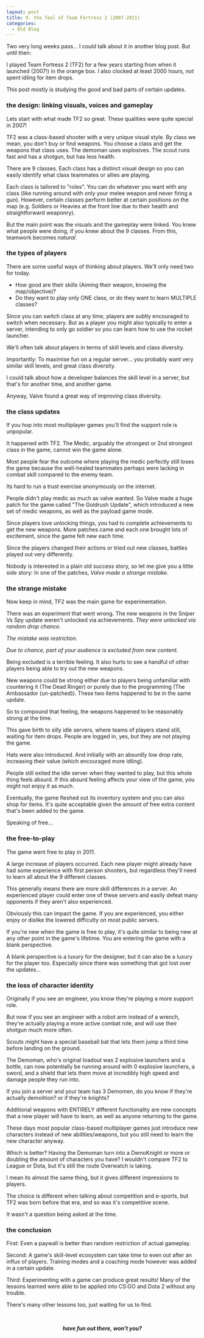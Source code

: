 ```yaml
---
layout: post
title: 9. the feel of Team Fortress 2 (2007-2011)
categories:
  - Old Blog
---
```

Two very long weeks pass... I could talk about it in another blog post. But until then:

I played Team Fortress 2 (TF2) for a few years starting from when it launched (2007!) in the orange box. I also clocked at least 2000 hours, <em>not</em> spent idling for item drops.

This post mostly is studying the good and bad parts of certain updates.

<!--more-->
<h3><strong>the design: linking visuals, voices and gameplay </strong></h3>
Lets start with what made TF2 so great. These qualities were quite special in 2007!

TF2 was a class-based shooter with a very unique visual style. By class we mean, you don't buy or find weapons. You choose a class and get the weapons that class uses. The demoman uses explosives. The scout runs fast and has a shotgun, but has less health.

There are 9 classes. Each class has a distinct visual design so you can easily identify what class teammates or allies are playing.

Each class is tailored to "roles". You can do whatever you want with any class (like running around with only your melee weapon and never firing a gun). However, certain classes perform better at certain positions on the map (e.g. Soldiers or Heavies at the front line due to their health and straightforward weaponry).

But the main point was the visuals and the gameplay were linked. You knew what people were doing, if you knew about the 9 classes. From this, teamwork becomes <em>natural.</em>
<h3><strong>the types of players</strong></h3>
There are some useful ways of thinking about players. We'll only need two for today.
<ul>
	<li>How good are their skills (Aiming their weapon, knowing the map/objective)?</li>
	<li>Do they want to play only ONE class, or do they want to learn MULTIPLE classes?</li>
</ul>
Since you can switch class at any time, players are subtly encouraged to switch when necessary. But as a player you might also typically to enter a server, intending to only go soldier so you can learn how to use the rocket launcher.

We'll often talk about players in terms of skill levels and class diversity.

Importantly: To maximise fun on a regular server... you probably want very similar skill levels, and great class diversity.

I could talk about how a developer balances the skill level in a server, but that's for another time, and another game.

Anyway, Valve found a great way of improving class diversity.
<h3><strong>the class updates</strong></h3>
If you hop into most multiplayer games you'll find the support role is unpopular.

It happened with TF2. The Medic, arguably the strongest or 2nd strongest class in the game, cannot win the game alone.

Most people fear the outcome where playing the medic perfectly still loses the game because the well-healed teammates perhaps were lacking in combat skill compared to the enemy team.

Its hard to run a trust exercise anonymously on the internet.

People didn't play medic as much as valve wanted. So Valve made a huge patch for the game called "The Goldrush Update", which introduced a new set of medic weapons, as well as the payload game mode.

Since players love unlocking things, you had to complete achievements to get the new weapons. More patches came and each one brought lots of excitement, since the game felt new each time.

Since the players changed their actions or tried out new classes, battles played out very differently.

Nobody is interested in a plain old success story, so let me give you a little side story: In one of the patches, <em>Valve made a strange mistake.</em>
<h3><strong>the strange mistake</strong></h3>
Now keep in mind, TF2 was the main game for experimentation.

There was an experiment that went wrong. The new weapons in the Sniper Vs Spy update weren't unlocked via achievements. <em>They were unlocked via random drop chance.</em>

<em>The mistake was restriction. </em>

<em>Due to chance, part of your audience is excluded from new content.</em>

Being excluded is a terrible feeling. It also hurts to see a handful of other players being able to try out the new weapons.

New weapons could be strong either due to players being unfamiliar with countering it (The Dead Ringer) or purely due to the programming (The Ambassador (un-patched)). These two items happened to be in the same update.

So to compound that feeling, the weapons happened to be reasonably strong at the time.

This gave birth to silly idle servers, where teams of players stand still, waiting for item drops. People are logged in, yes, but they are not playing the game.

Hats were also introduced. And initially with an absurdly low drop rate, increasing their value (which encouraged more idling).

People still exited the idle server when they wanted to play, but this whole thing feels absurd. If this absurd feeling affects your view of the game, you might not enjoy it as much.

Eventually, the game fleshed out its inventory system and you can also shop for items. It's quite acceptable given the amount of free extra content that's been added to the game.

Speaking of free...
<h3><strong>the free-to-play</strong></h3>
The game went free to play in 2011.

A large increase of players occurred. Each new player might already have had some experience with first person shooters, but regardless they'll need to learn all about the 9 different classes.

This generally means there are more skill differences in a server. An experienced player could enter one of these servers and easily defeat many opponents if they aren't also experienced.

Obviously this can impact the game. If you are experienced, you either enjoy or dislike the lowered difficulty on most public servers.

If you're new when the game is free to play, it's quite similar to being new at any other point in the game's lifetime. You are entering the game with a blank perspective.

A blank perspective is a luxury for the designer, but it can also be a luxury for the player too. Especially since there was something that got lost over the updates...
<h3><strong>the loss of character identity</strong></h3>
Originally if you see an engineer, you know they're playing a more support role.

But now if you see an engineer with a robot arm instead of a wrench, they're actually playing a more active combat role, and will use their shotgun much more often.

Scouts might have a special baseball bat that lets them jump a third time before landing on the ground.

The Demoman, who's original loadout was 2 explosive launchers and a bottle, can now potentially be running around with 0 explosive launchers, a sword, and a shield that lets them move at incredibly high speed and damage people they run into.

If you join a server and your team has 3 Demomen, do you know if they're actually demolition? or if they're knights?

Additional weapons with ENTIRELY different functionality are new concepts that a new player will have to learn, as well as anyone returning to the game.

These days most popular class-based multiplayer games just introduce new characters instead of new abilities/weapons, but you still need to learn the new character anyway.

Which is better? Having the Demoman turn into a DemoKnight or more or doubling the amount of characters you have? I wouldn't compare TF2 to League or Dota, but it's still the route Overwatch is taking.

I mean its almost the same thing, but it gives different impressions to players.

The choice is different when talking about competition and e-sports, but TF2 was born before that era, and so was it's competitive scene.

It wasn't a question being asked at the time.
<h3><strong>the conclusion</strong></h3>
First: Even a paywall is better than random restriction of actual gameplay.

Second: A game's skill-level ecosystem can take time to even out after an influx of players. Training modes and a coaching mode however was added in a certain update.

Third: Experimenting with a game can produce great results! Many of the lessons learned were able to be applied into CS:GO and Dota 2 without any trouble.

There's many other lessons too, just waiting for us to find.

&nbsp;
<p style="text-align:center;"><em><strong>have fun out there, won't you?</strong></em></p>
